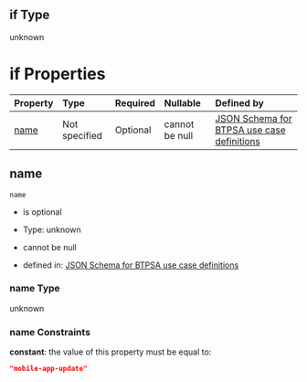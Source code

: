 ## if Type

unknown

# if Properties

| Property      | Type          | Required | Nullable       | Defined by                                                                                                                                                                                                        |
| :------------ | :------------ | :------- | :------------- | :---------------------------------------------------------------------------------------------------------------------------------------------------------------------------------------------------------------- |
| [name](#name) | Not specified | Optional | cannot be null | [JSON Schema for BTPSA use case definitions](btpsa-usecase-properties-services-items-allof-1-then-allof-64-if-properties-name.md "undefined#/properties/services/items/allOf/1/then/allOf/64/if/properties/name") |

## name



`name`

*   is optional

*   Type: unknown

*   cannot be null

*   defined in: [JSON Schema for BTPSA use case definitions](btpsa-usecase-properties-services-items-allof-1-then-allof-64-if-properties-name.md "undefined#/properties/services/items/allOf/1/then/allOf/64/if/properties/name")

### name Type

unknown

### name Constraints

**constant**: the value of this property must be equal to:

```json
"mobile-app-update"
```
